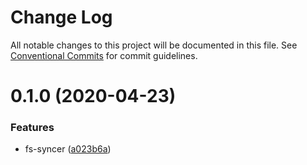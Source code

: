 # Change Log

All notable changes to this project will be documented in this file.
See [Conventional Commits](https://conventionalcommits.org) for commit guidelines.

# 0.1.0 (2020-04-23)


### Features

* fs-syncer ([a023b6a](https://github.com/mmkal/ts/commit/a023b6a84858b528cc9c368ed6a190b37d7d6efc))
